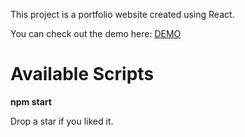 <p>This project is a portfolio website created using React.</p>
<p>You can check out the demo here: <a target="_blank" href="https://kcsujeet.com">DEMO</a> </p>

<h1>Available Scripts</h1>
<strong>npm start</strong>

<p>Drop a star if you liked it.</p>
